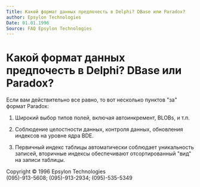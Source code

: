 ```yaml
---
Title: Какой формат данных предпочесть в Delphi? DBase или Paradox?
author: Epsylon Technologies
Date: 01.01.1996
Source: FAQ Epsylon Technologies
---
```



Какой формат данных предпочесть в Delphi? DBase или Paradox?
============================================================

Если вам действительно все равно, то вот несколько пунктов "за" формат
Paradox:

1. Широкий выбор типов полей, включая автоинкремент, BLOBs, и т.п.

2. Соблюдение целостности данных, контроля данных, обновления индексов
на уровне ядра BDE.

3. Первичный индекс таблицы автоматически соблюдает уникальность
записей, вторичные индексы обеспечивают отсортированный "вид" на
записи таблицы.

Copyright © 1996 Epsylon Technologies  
(095)-913-5608; (095)-913-2934; (095)-535-5349
